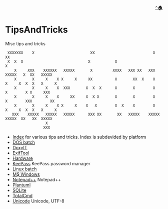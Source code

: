 <p align="right"><a href=".." title="Up"><kbd>&#x2303;</kbd></a><a href="/" title="Home"><kbd>&#x1F3E0;</kbd></a></p>

# TipsAndTricks

Misc tips and tricks

```
 XXXXXXX    X                         XX                          X            XX
 X  X  X                             X           X                              X
    X     XXX    XXXXXX   XXXXX       X         XXXX   XXX XX   XXX     XXXXX   X  XX   XXXXX
    X       X     X    X X     X     XX          X       XX  X    X    X     X  X  X   X     X
    X       X     X    X  XXX       X  X  X      X       X        X    X        X X     XXX
    X       X     X    X     XX     X  X X       X       X        X    X        XXX        XX
    X       X     X    X X     X    X   X        X  X    X        X    X     X  X  X   X     X
   XXX    XXXXX   XXXXX   XXXXX      XXX XX       XX   XXXXX    XXXXX   XXXXX  XX   XX  XXXXX
                  X
                 XXX
```

- [Index](docs/) for various tips and tricks. Index is subdevided by platform
- [DOS batch](docs/batch/) 
- [DoxyIT](docs/DoxyIT) 
- [ExifTool](docs/exiftool ) 
- [Hardware](docs/hardware) 
- [KeePass](docs/keepass) KeePass password manager
- [Linux batch](docs/shell) 
- [M$ Windows](docs/windows) 
- [Notepad++](docs/Notepad++/) Notepad++ 
- [Plantuml](docs/plantuml) 
- [SQLite](docs/SQLite/) 
- [TotalCmd](docs/TotalCmd) 
- [Unicode](docs/unicode) Unicode, UTF-8 



